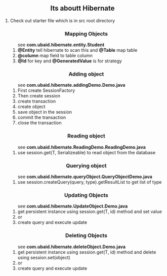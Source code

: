 <h2 align="center">Its aboutt Hibernate</h2>
<ol>
	<li>Check out starter file which is in src root directory</li>
</o>

<h3 align="center">Mapping Objects</h3>
<ol>
	see <strong>com.ubaid.hibernate.entity.Student</strong>
	<li><strong>@Entity</strong> tell hibernate to scan this and <strong>@Table</strong> map table</li>
	<li><strong>@column</strong> map field to table column</li>
	<li><strong>@Id</strong> for key and <strong>@GeneratedValue</strong> is for strategy </li>
</ol>


<h3 align="center">Adding object</h3>
<ol>
	see <strong>com.ubaid.hibernate.addingDemo.Demo.java</strong>
	<li>First create SessionFactory</li>
	<li>Then create session</li>
	<li>create transaction</li>
	<li>create object</li>
	<li>save object in the session</li>
	<li>commit the transaction</li>
	<li>close the transaction</li>
</ol>


<h3 align="center">Reading object</h3>
<ol>
	see <strong>com.ubaid.hibernate.ReadingDemo.ReadingDemo.java</strong>
	<li>use session.get(T, Serializeable) to read object from the database</li>	
</ol>


<h3 align="center">Querying object</h3>
<ol>
	see <strong>com.ubaid.hibernate.queryObject.QueryObjectDemo.java</strong>
	<li>use session.createQuery(query, type).getResultList to get list of type</li>	
</ol>


<h3 align="center">Updating Objects</h3>
<ol>
	see <strong>com.ubaid.hibernate.UpdateObject.Demo.java</strong>
	<li>get persistent instance using session.get(T, id) method and set value</li>
	<li>or</li>
	<li>create query and execute update</li>	
</ol>

<h3 align="center">Deleting Objects</h3>
<ol>
	see <strong>com.ubaid.hibernate.deleteObject.Demo.java</strong>
	<li>get persistent instance using session.get(T, id) method and delete using session.set(object)</li>
	<li>or</li>
	<li>create query and execute update</li>	
</ol>

